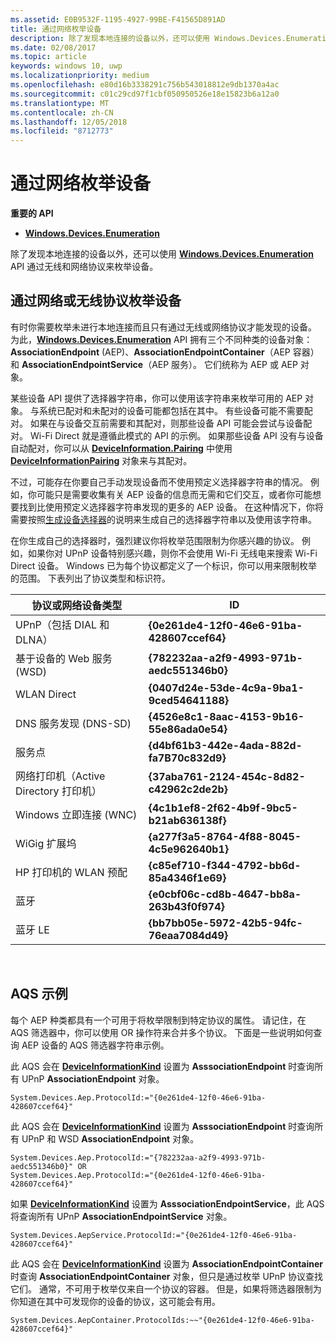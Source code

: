 ```yaml
---
ms.assetid: E0B9532F-1195-4927-99BE-F41565D891AD
title: 通过网络枚举设备
description: 除了发现本地连接的设备以外，还可以使用 Windows.Devices.Enumeration API 通过无线和网络协议来枚举设备。
ms.date: 02/08/2017
ms.topic: article
keywords: windows 10, uwp
ms.localizationpriority: medium
ms.openlocfilehash: e80d16b3338291c756b543018812e9db1370a4ac
ms.sourcegitcommit: c01c29cd97f1cbf050950526e18e15823b6a12a0
ms.translationtype: MT
ms.contentlocale: zh-CN
ms.lasthandoff: 12/05/2018
ms.locfileid: "8712773"
---
```

# <a name="enumerate-devices-over-a-network"></a>通过网络枚举设备



**重要的 API**

- [**Windows.Devices.Enumeration**](https://docs.microsoft.com/en-us/uwp/api/Windows.Devices.Enumeration)

除了发现本地连接的设备以外，还可以使用 [**Windows.Devices.Enumeration**](https://msdn.microsoft.com/library/windows/apps/BR225459) API 通过无线和网络协议来枚举设备。

## <a name="enumerating-devices-over-networked-or-wireless-protocols"></a>通过网络或无线协议枚举设备

有时你需要枚举未进行本地连接而且只有通过无线或网络协议才能发现的设备。 为此，[**Windows.Devices.Enumeration**](https://msdn.microsoft.com/library/windows/apps/BR225459) API 拥有三个不同种类的设备对象：**AssociationEndpoint** (AEP)、**AssociationEndpointContainer**（AEP 容器）和 **AssociationEndpointService**（AEP 服务）。 它们统称为 AEP 或 AEP 对象。

某些设备 API 提供了选择器字符串，你可以使用该字符串来枚举可用的 AEP 对象。 与系统已配对和未配对的设备可能都包括在其中。 有些设备可能不需要配对。 如果在与设备交互前需要和其配对，则那些设备 API 可能会尝试与设备配对。 Wi-Fi Direct 就是遵循此模式的 API 的示例。 如果那些设备 API 没有与设备自动配对，你可以从 [**DeviceInformation.Pairing**](https://msdn.microsoft.com/library/windows/apps/Dn705960) 中使用 [**DeviceInformationPairing**](https://msdn.microsoft.com/library/windows/apps/Mt168396) 对象来与其配对。

不过，可能存在你要自己手动发现设备而不使用预定义选择器字符串的情况。 例如，你可能只是需要收集有关 AEP 设备的信息而无需和它们交互，或者你可能想要找到比使用预定义选择器字符串发现的更多的 AEP 设备。 在这种情况下，你将需要按照[生成设备选择器](build-a-device-selector.md)的说明来生成自己的选择器字符串以及使用该字符串。

在你生成自己的选择器时，强烈建议你将枚举范围限制为你感兴趣的协议。 例如，如果你对 UPnP 设备特别感兴趣，则你不会使用 Wi-Fi 无线电来搜索 Wi-Fi Direct 设备。 Windows 已为每个协议都定义了一个标识，你可以用来限制枚举的范围。 下表列出了协议类型和标识符。

| 协议或网络设备类型              | ID                                         |
|----------------------------------------------|--------------------------------------------|
| UPnP（包括 DIAL 和 DLNA）               | **{0e261de4-12f0-46e6-91ba-428607ccef64}** |
| 基于设备的 Web 服务 (WSD)                | **{782232aa-a2f9-4993-971b-aedc551346b0}** |
| WLAN Direct                                 | **{0407d24e-53de-4c9a-9ba1-9ced54641188}** |
| DNS 服务发现 (DNS-SD)               | **{4526e8c1-8aac-4153-9b16-55e86ada0e54}** |
| 服务点                             | **{d4bf61b3-442e-4ada-882d-fa7B70c832d9}** |
| 网络打印机（Active Directory 打印机） | **{37aba761-2124-454c-8d82-c42962c2de2b}** |
| Windows 立即连接 (WNC)                    | **{4c1b1ef8-2f62-4b9f-9bc5-b21ab636138f}** |
| WiGig 扩展坞                                  | **{a277f3a5-8764-4f88-8045-4c5e962640b1}** |
| HP 打印机的 WLAN 预配           | **{c85ef710-f344-4792-bb6d-85a4346f1e69}** |
| 蓝牙                                    | **{e0cbf06c-cd8b-4647-bb8a-263b43f0f974}** |
| 蓝牙 LE                                 | **{bb7bb05e-5972-42b5-94fc-76eaa7084d49}** |

 

## <a name="aqs-examples"></a>AQS 示例

每个 AEP 种类都具有一个可用于将枚举限制到特定协议的属性。 请记住，在 AQS 筛选器中，你可以使用 OR 操作符来合并多个协议。 下面是一些说明如何查询 AEP 设备的 AQS 筛选器字符串示例。

此 AQS 会在 [**DeviceInformationKind**](https://msdn.microsoft.com/library/windows/apps/Dn948991) 设置为 **AsssociationEndpoint** 时查询所有 UPnP **AssociationEndpoint** 对象。

``` syntax
System.Devices.Aep.ProtocolId:="{0e261de4-12f0-46e6-91ba-428607ccef64}"
```

此 AQS 会在 [**DeviceInformationKind**](https://msdn.microsoft.com/library/windows/apps/Dn948991) 设置为 **AsssociationEndpoint** 时查询所有 UPnP 和 WSD **AssociationEndpoint** 对象。

``` syntax
System.Devices.Aep.ProtocolId:="{782232aa-a2f9-4993-971b-aedc551346b0}" OR
System.Devices.Aep.ProtocolId:="{0e261de4-12f0-46e6-91ba-428607ccef64}"
```

如果 [**DeviceInformationKind**](https://msdn.microsoft.com/library/windows/apps/Dn948991) 设置为 **AsssociationEndpointService**，此 AQS 将查询所有 UPnP **AssociationEndpointService** 对象。

``` syntax
System.Devices.AepService.ProtocolId:="{0e261de4-12f0-46e6-91ba-428607ccef64}"
```

此 AQS 会在 [**DeviceInformationKind**](https://msdn.microsoft.com/library/windows/apps/Dn948991) 设置为 **AssociationEndpointContainer** 时查询 **AssociationEndpointContainer** 对象，但只是通过枚举 UPnP 协议查找它们。 通常，不可用于枚举仅来自一个协议的容器。 但是，如果将筛选器限制为你知道在其中可发现你的设备的协议，这可能会有用。

``` syntax
System.Devices.AepContainer.ProtocolIds:~~"{0e261de4-12f0-46e6-91ba-428607ccef64}"
```

 

 
